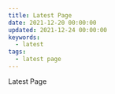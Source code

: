 ```yaml
---
title: Latest Page
date: 2021-12-20 00:00:00
updated: 2021-12-24 00:00:00
keywords:
  - latest
tags:
  - latest page
---
```


Latest Page